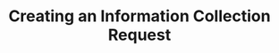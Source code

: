 ---
title: Creating an Information Collection Request
permalink: /icr-form-builder/
layout: layouts/icr-form-builder
---